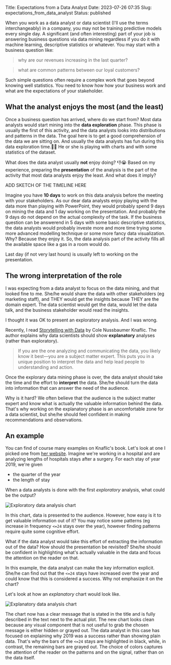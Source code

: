 Title: Expectations from a Data Analyst
Date: 2023-07-26 07:35
Slug: expectations_from_data_analyst
Status: published

When you work as a data analyst or data scientist (I'll use the terms interchangeably) in a company, you may not be training predictive models every single day. A significant (and often interesting) part of your job is answering business questions via data mining regardless if you do it with machine learning, descriptive statistics or whatever. You may start with a business question like:

> why are our revenues increasing in the last quarter?

> what are common patterns between our loyal customers?

Such simple questions often require a complex work that goes beyond knowing well statistics. You need to know how how your business work and what are the expectations of your stakeholder.

## What the analyst enjoys the most (and the least)

Once a business question has arrived, where do we start from? Most data analysts would start mining into the **data exploration** phase. This phase is usually the first of this activity, and the data analysts looks into distributions and patterns in the data. The goal here is to get a good comprehension of the data we are sitting on. And usually the data analysts has fun during this data exploration time.🎉🙌 He or she is playing with charts and with some statistics of the dataset.

What does the data analyst usually **not** enjoy doing? 👎😭 Based on my experience, preparing the **presentation** of the analysis is the part of the activity that most data analysts enjoy the least. And what does it imply?

ADD SKETCH OF THE TIMELINE HERE

Imagine you have **10 days** to work on this data analysis before the meeting with your stakeholders. As our dear data analysts enjoy playing with the data more than playing with PowerPoint, they would probably spend 9 days on mining the data and 1 day working on the presentation. And probably the 9 days do not depend on the actual complexity of the task. If the business question can be answerend in 5 days with some basic descriptive statistics, the data analysts would probably investe more and more time trying some more advanced modelling technique or some more fancy data visualization. Why? Because they enjoy it. So, the data analysis part of the activity fills all the available space like a gas in a room would do.

Last day (if not very last hours) is usually left to working on the presentation.

## The wrong interpretation of the role

I was expecting from a data analyst to focus on the data mining, and that looked fine to me. She/he would share the data with other stakeholders (eg marketing staff), and THEY would get the insights because THEY are the domain expert. The data scientist would get the data, would let the data talk, and the business stakeholder would read the insights.

I thought it was OK to present an exploratory analysis. And I was wrong.

Recently, I read [Storytelling with Data](https://www.storytellingwithdata.com/books) by Cole Nussbaumer Knaflic. The author explains why data scientists should show **explanatory** analyses (rather than exploratory).

> If you are the one analyzing and communicating the data, you likely know it best—you are a subject matter expert. This puts you in a unique position to interpret the data and help lead people to understanding and action.

Once the explorary data mining phase is over, the data analyst should take the time and the effort to **interpret** the data. She/he should turn the data into information that can answer the need of the audience.

Why is it hard? We often believe that the audience is the subject matter expert and know what is actually the valuable information behind the data. That's why working on the explanatory phase is an uncomfortable zone for a data scientist, but she/he should feel confident in making recommendations and observations.

## An example

You can find of course many examples on Knaflic's book. Let's look at one I picked one from [her website](https://www.storytellingwithdata.com/makeovers). Imagine we're working in a hospital and are analyzing lengths of hospitals stays after a surgery. For each stay of year 2019, we're given

- the quarter of the year
- the length of stay

When a data analysts is done with the first _exploratory_ analysis, what could be the output?

![Exploratory data analysis chart]({static}/images/surgery_data_exploratory_small.png)

In this chart, data is presented to the audience. However, how easy is it to get valuable information out of it? You may notice some patterns (eg increase in frequency `<=24` stays over the year), however finding patterns require quite some cognitive effort.

What if the data analyst would take this effort of extracting the information out of the data? How should the presentation be revisited? She/he should be confident in highlighting what's actually valuable in the data and focus the attention on the reader on that.

In this example, the data analyst can make the key information explicit. She/he can find out that the `<=24` stays have increased over the year and could know that this is considered a success. Why not emphasize it on the chart?

Let's look at how an _explanatory_ chart would look like.

![Explanatory data analysis chart]({static}/images/surgery_data_explanatory_small.png)

The chart now has a clear message that is stated in the title and is fully described in the text next to the actual plot. The new chart looks clean because any visual component that is not useful to grab the chosen message is either hidden or grayed out. The data analyst in this case has focused on explaining why 2019 was a success rather than showing plain data. That's why the bars of the `<=24` stays are highlighted in black, while, in contrast, the remaining bars are grayed out. The choice of colors captures the attention of the reader on the patterns and on the signal, rather than on the data itself.
